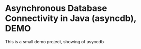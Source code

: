# Asynchronous Database Connectivity in Java (asyncdb), DEMO
This is a small demo project, showing of asyncdb

